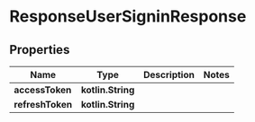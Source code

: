 
# ResponseUserSigninResponse

## Properties
| Name | Type | Description | Notes |
| ------------ | ------------- | ------------- | ------------- |
| **accessToken** | **kotlin.String** |  |  |
| **refreshToken** | **kotlin.String** |  |  |



